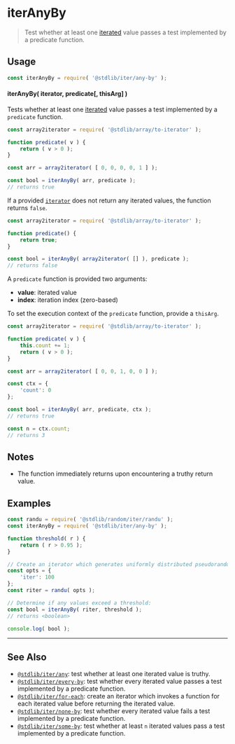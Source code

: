 <!--

@license Apache-2.0

Copyright (c) 2018 The Stdlib Authors.

Licensed under the Apache License, Version 2.0 (the "License");
you may not use this file except in compliance with the License.
You may obtain a copy of the License at

   http://www.apache.org/licenses/LICENSE-2.0

Unless required by applicable law or agreed to in writing, software
distributed under the License is distributed on an "AS IS" BASIS,
WITHOUT WARRANTIES OR CONDITIONS OF ANY KIND, either express or implied.
See the License for the specific language governing permissions and
limitations under the License.

-->

# iterAnyBy

> Test whether at least one [iterated][mdn-iterator-protocol] value passes a test implemented by a predicate function.

<!-- Section to include introductory text. Make sure to keep an empty line after the intro `section` element and another before the `/section` close. -->

<section class="intro">

</section>

<!-- /.intro -->

<!-- Package usage documentation. -->

<section class="usage">

## Usage

```javascript
const iterAnyBy = require( '@stdlib/iter/any-by' );
```

#### iterAnyBy( iterator, predicate\[, thisArg] )

Tests whether at least one [iterated][mdn-iterator-protocol] value passes a test implemented by a `predicate` function.

```javascript
const array2iterator = require( '@stdlib/array/to-iterator' );

function predicate( v ) {
    return ( v > 0 );
}

const arr = array2iterator( [ 0, 0, 0, 0, 1 ] );

const bool = iterAnyBy( arr, predicate );
// returns true
```

If a provided [`iterator`][mdn-iterator-protocol] does not return any iterated values, the function returns `false`.

```javascript
const array2iterator = require( '@stdlib/array/to-iterator' );

function predicate() {
    return true;
}

const bool = iterAnyBy( array2iterator( [] ), predicate );
// returns false
```

A `predicate` function is provided two arguments:

-   **value**: iterated value
-   **index**: iteration index (zero-based)

To set the execution context of the `predicate` function, provide a `thisArg`.

```javascript
const array2iterator = require( '@stdlib/array/to-iterator' );

function predicate( v ) {
    this.count += 1;
    return ( v > 0 );
}

const arr = array2iterator( [ 0, 0, 1, 0, 0 ] );

const ctx = {
    'count': 0
};

const bool = iterAnyBy( arr, predicate, ctx );
// returns true

const n = ctx.count;
// returns 3
```

</section>

<!-- /.usage -->

<!-- Package usage notes. Make sure to keep an empty line after the `section` element and another before the `/section` close. -->

<section class="notes">

## Notes

-   The function immediately returns upon encountering a truthy return value.

</section>

<!-- /.notes -->

<!-- Package usage examples. -->

<section class="examples">

## Examples

<!-- eslint no-undef: "error" -->

```javascript
const randu = require( '@stdlib/random/iter/randu' );
const iterAnyBy = require( '@stdlib/iter/any-by' );

function threshold( r ) {
    return ( r > 0.95 );
}

// Create an iterator which generates uniformly distributed pseudorandom numbers:
const opts = {
    'iter': 100
};
const riter = randu( opts );

// Determine if any values exceed a threshold:
const bool = iterAnyBy( riter, threshold );
// returns <boolean>

console.log( bool );
```

</section>

<!-- /.examples -->

<!-- Section to include cited references. If references are included, add a horizontal rule *before* the section. Make sure to keep an empty line after the `section` element and another before the `/section` close. -->

<section class="references">

</section>

<!-- /.references -->

<!-- Section for related `stdlib` packages. Do not manually edit this section, as it is automatically populated. -->

<section class="related">

* * *

## See Also

-   <span class="package-name">[`@stdlib/iter/any`][@stdlib/iter/any]</span><span class="delimiter">: </span><span class="description">test whether at least one iterated value is truthy.</span>
-   <span class="package-name">[`@stdlib/iter/every-by`][@stdlib/iter/every-by]</span><span class="delimiter">: </span><span class="description">test whether every iterated value passes a test implemented by a predicate function.</span>
-   <span class="package-name">[`@stdlib/iter/for-each`][@stdlib/iter/for-each]</span><span class="delimiter">: </span><span class="description">create an iterator which invokes a function for each iterated value before returning the iterated value.</span>
-   <span class="package-name">[`@stdlib/iter/none-by`][@stdlib/iter/none-by]</span><span class="delimiter">: </span><span class="description">test whether every iterated value fails a test implemented by a predicate function.</span>
-   <span class="package-name">[`@stdlib/iter/some-by`][@stdlib/iter/some-by]</span><span class="delimiter">: </span><span class="description">test whether at least `n` iterated values pass a test implemented by a predicate function.</span>

</section>

<!-- /.related -->

<!-- Section for all links. Make sure to keep an empty line after the `section` element and another before the `/section` close. -->

<section class="links">

[mdn-iterator-protocol]: https://developer.mozilla.org/en-US/docs/Web/JavaScript/Reference/Iteration_protocols#The_iterator_protocol

<!-- <related-links> -->

[@stdlib/iter/any]: https://github.com/stdlib-js/stdlib/tree/develop/lib/node_modules/%40stdlib/iter/any

[@stdlib/iter/every-by]: https://github.com/stdlib-js/stdlib/tree/develop/lib/node_modules/%40stdlib/iter/every-by

[@stdlib/iter/for-each]: https://github.com/stdlib-js/stdlib/tree/develop/lib/node_modules/%40stdlib/iter/for-each

[@stdlib/iter/none-by]: https://github.com/stdlib-js/stdlib/tree/develop/lib/node_modules/%40stdlib/iter/none-by

[@stdlib/iter/some-by]: https://github.com/stdlib-js/stdlib/tree/develop/lib/node_modules/%40stdlib/iter/some-by

<!-- </related-links> -->

</section>

<!-- /.links -->
